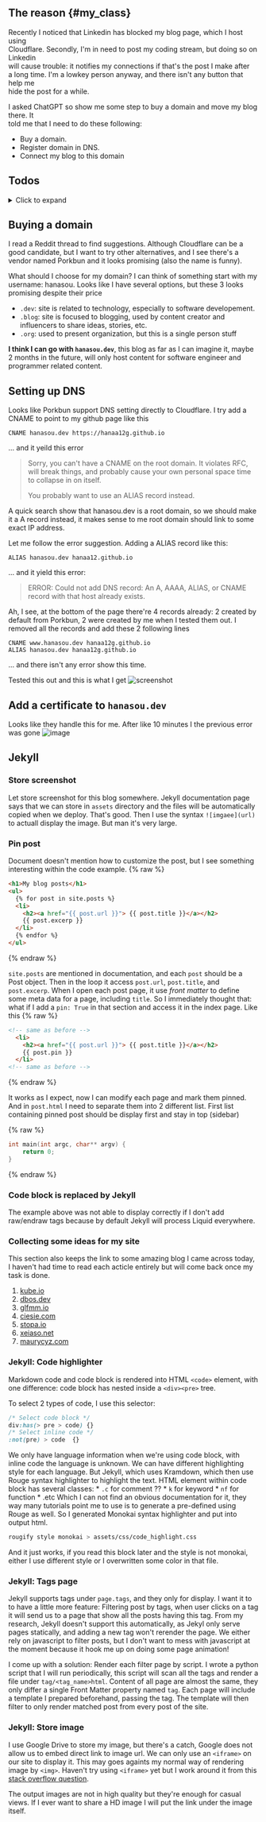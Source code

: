 ## The reason {#my_class}

  Recently I noticed that Linkedin has blocked my blog page, which I host using   
Cloudflare. Secondly, I'm in need to post my coding stream, but doing so on Linkedin  
will cause trouble: it notifies my connections if that's the post I make after  
a long time. I'm a lowkey person anyway, and there isn't any button that help me  
hide the post for a while.

I asked ChatGPT so show me some step to buy a domain and move my blog there. It  
told me that I need to do these following:
  * Buy a domain.
  * Register domain in DNS.
  * Connect my blog to this domain

## Todos
<details>
<summary>Click to expand</summary>

{% capture md %}
- [X] Choose domain name
- [ ] ~~Set up Coinbase (for PorkBun payment)~~
- [X] Buy domain
- [X] Setup DNS
- [X] Learn DNS concept
- [X] Add a certificate to my domain
- [X] Jekyll: Make photos visible in final blog post
- [ ] Jekyll: Make photos have reasonable size, or some way to adjust their size
- [X] Overwrite old github page with this page
- [O] Jekyll: Draft for a style
    - [X] Collect some ideas
    - [ ] ~~Jekyll: Design a landing page~~
    - [X] Choose a font
    - [X] Define theme with basic color scheme
    - [X] Code highlighter
    - [ ] ~~Update navigation bar~~
    - [X] Tags page
    - [X] Last updated
    - [X] Store image in cloud
- [.] Jekyll: Created pin post/sections for streaming/notification
    - [X] Jekyll: Find out how to separate pin post
    - [ ] Jekyll: Design root page
{% endcapture %}
{{ md | markdownify }}

</details>

## Buying a domain

I read a Reddit thread to find suggestions. Although Cloudflare can be a good
candidate, but I want to try other alternatives, and I see there's a vendor named
Porkbun and it looks promising (also the name is funny).

What should I choose for my domain? I can think of something start with my username:
hanasou. Looks like I have several options, but these 3 looks promising despite 
their price
  * `.dev`: site is related to technology, especially to software developement.
  * `.blog`: site is focused to blogging, used by content creator and influencers
    to share ideas, stories, etc.
  * `.org`: used to present organization, but this is a single person stuff

**I think I can go with `hanasou.dev`**, this blog as far as I can imagine it, maybe
2 months in the future, will only host content for software engineer and programmer
related content.

## Setting up DNS

Looks like Porkbun support DNS setting directly to Cloudflare. I try add a CNAME
to point to my github page like this
  ```text
  CNAME hanasou.dev https://hanaa12g.github.io
  ```

... and it yeild this error
  > Sorry, you can't have a CNAME on the root domain. It violates RFC, will break things, and probably cause your own personal space time to collapse in on itself.
  >
  > You probably want to use an ALIAS record instead.

A quick search show that hanasou.dev is a root domain, so we should make it a A
record instead, it makes sense to me root domain should link to some exact IP address.

Let me follow the error suggestion. Adding a ALIAS record like this:
  ```text
  ALIAS hanasou.dev hanaa12.github.io
  ```
... and it yield this error:

  > ERROR: Could not add DNS record: An A, AAAA, ALIAS, or CNAME record with that host already exists. 

Ah, I see, at the bottom of the page there're 4 records already: 2 created by default
from Porkbun, 2 were created by me when I tested them out. I removed all the records
and add these 2 following lines

  ```text
  CNAME www.hanasou.dev hanaa12g.github.io
  ALIAS hanasou.dev hanaa12g.github.io
  ```

... and there isn't any error show this time.

Tested this out and this is what I get ![screenshot](https://drive.google.com/thumbnail?id=1KR9q-Ohodtan8YS4CO8XONYHhdj5Bxg7&sz=w1920-h1080)

## Add a certificate to `hanasou.dev`

Looks like they handle this for me. After like 10 minutes I the previous error was
gone
![image](https://drive.google.com/thumbnail?id=1COUYQe1gh4R-RNaYWk3mDIgY8WC4ZwrE&sz=w1920-h1080)

## Jekyll

### Store screenshot

Let store screenshot for this blog somewhere. Jekyll documentation page says that
we can store in `assets` directory and the files will be automatically copied when
we deploy. That's good. Then I use the syntax `![imgaee](url)` to actuall display
the image. But man it's very large.

### Pin post

Document doesn't mention how to customize the post, but I see something interesting
within the code example.
{% raw %}
```html
<h1>My blog posts</h1>
<ul>
  {% for post in site.posts %}
  <li>
    <h2><a href="{{ post.url }}"> {{ post.title }}</a></h2>
    {{ post.excerp }}
  </li>
  {% endfor %}
</ul>
```
{% endraw %}



`site.posts` are mentioned in documentation, and each `post` should be a Post object.
Then in the loop it access `post.url`, `post.title`, and `post.excerp`. When I open
each post page, it use *front matter* to define some meta data for a page, including
`title`. So I immediately thought that: what if I add a `pin: True` in that section
and access it in the index page. Like this
{% raw %}
```html
<!-- same as before -->
  <li>
    <h2><a href="{{ post.url }}"> {{ post.title }}</a></h2>
    {{ post.pin }}
  </li>
<!-- same as before -->
```
{% endraw %}

It works as I expect, now I can modify each page and mark them pinned. And in `post.html`
I need to separate them into 2 different list. First list containing pinned post
should be display first and stay in top (sidebar)

{% raw %}

```c++
int main(int argc, char** argv) {
    return 0;
}
```

{% endraw %}

### Code block is replaced by Jekyll

The example above was not able to display correctly if I don't add raw/endraw tags
because by default Jekyll will process Liquid everywhere. 


### Collecting some ideas for my site

This section also keeps the link to some amazing blog I came across today, I haven't
had time to read each acticle entirely but will come back once my task is done.

1. [kube.io](https://kube.io/blog/liquid-glass-css-svg)
2. [dbos.dev](https://www.dbos.dev/blog/durable-queues)
3. [glfmm.io](https://glfmn.io/posts/zig-error-patterns/)
4. [ciesie.com](https://ciesie.com/post/tagged_unions/)
5. [stopa.io](https://stopa.io/post/297)
6. [xeiaso.net](https://xeiaso.net/)
7. [maurycyz.com](https://maurycyz.com/misc/ads/)

### Jekyll: Code highlighter

Markdown code and code block is rendered into HTML `<code>` element, with one difference:
code block has nested inside a `<div><pre>` tree.

To select 2 types of code, I use this selector:
```css
/* Select code block */
div:has(> pre > code) {}
/* Select inline code */
:not(pre) > code  {}
```

We only have language information when we're using code block, with inline code
the language is unknown. We can have different highlighting style for each language.
But Jekyll, which uses Kramdown, which then use Rouge syntax highlighter to highlight
the text. HTML element within code block has several classes:
    * `.c` for comment ??
    * `k` for keyword
    * `nf` for function
    * .etc
Which I can not find an obvious documentation for it, they way many tutorials
point me to use is to generate a pre-defined using Rouge as well. So I generated
Monokai syntax highlighter and put into output html. 
```bash
rougify style monokai > assets/css/code_highlight.css
```
And it just works, if you read this block later and the style is not monokai, either
I use different style or I overwritten some color in that file.


### Jekyll: Tags page

Jekyll supports tags under `page.tags`, and they only for display. I want it to
to have a little more feature: Filtering post by tags, when user clicks on a tag
it will send us to a page that show all the posts having this tag. From my research,
Jekyll doesn't support this automatically, as Jekyl only serve pages statically, and
adding a new tag won't rerender the page. We either rely on javascript to filter
posts, but I don't want to mess with javascript at the moment because it hook me
up on doing some page animation!

I come up with a solution: Render each filter page by script. I wrote a python
script that I will run periodically, this script will scan all the tags and render
a file under `tag/<tag_name>html`. Content of all page are almost the same, they
only differ a single Front Matter property named `tag`. Each page will include a
template I prepared beforehand, passing the tag. The template will then filter to
only render matched post from every post of the site.

### Jekyll: Store image

I use Google Drive to store my image, but there's a catch, Google does not allow
us to embed direct link to image url. We can only use an `<iframe>` on our site to
display it. This may goes againts my normal way of rendering image by `<img>`. Haven't
try using `<iframe>` yet but I work around it from this [stack overflow question](https://stackoverflow.com/questions/15557392/how-do-i-display-images-from-google-drive-on-a-website).

The output images are not in high quality but they're enough for casual views. If
I ever want to share a HD image I will put the link under the image itself.

